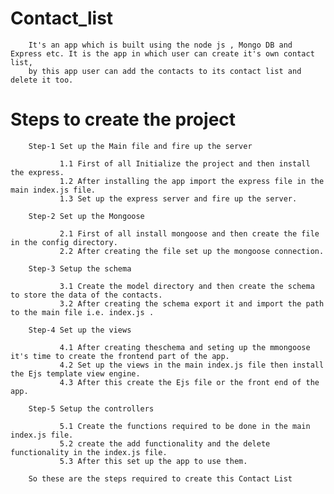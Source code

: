 # Contact_list

        It's an app which is built using the node js , Mongo DB and Express etc. It is the app in which user can create it's own contact list,
        by this app user can add the contacts to its contact list and delete it too.
        
# Steps to create the project 


        Step-1 Set up the Main file and fire up the server
        
               1.1 First of all Initialize the project and then install the express.
               1.2 After installing the app import the express file in the main index.js file.
               1.3 Set up the express server and fire up the server.
           
        Step-2 Set up the Mongoose 
        
               2.1 First of all install mongoose and then create the file in the config directory.
               2.2 After creating the file set up the mongoose connection. 
              
        Step-3 Setup the schema 
        
               3.1 Create the model directory and then create the schema to store the data of the contacts.
               3.2 After creating the schema export it and import the path to the main file i.e. index.js .
               
        Step-4 Set up the views
        
               4.1 After creating theschema and seting up the mmongoose it's time to create the frontend part of the app.
               4.2 Set up the views in the main index.js file then install the Ejs template view engine.
               4.3 After this create the Ejs file or the front end of the app.
       
        Step-5 Setup the controllers 
               
               5.1 Create the functions required to be done in the main index.js file.
               5.2 create the add functionality and the delete functionality in the index.js file.
               5.3 After this set up the app to use them.
               
        So these are the steps required to create this Contact List

